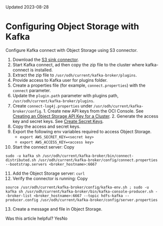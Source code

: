 Updated 2023-08-28
# Configuring Object Storage with Kafka
Configure Kafka connect with Object Storage using S3 connector.
  1. Download the [S3 sink connector](https://www.confluent.io/hub/confluentinc/kafka-connect-s3).
  2. Start Kafka connect, ad then copy the zip file to the cluster where kafka-connect is installed.
  3. Extract the zip file to `/usr/odh/current/kafka-broker/plugins`.
  4. Provide access to Kafka user for plugins folder.
  5. Create a properties file (for example, `connect.properties`) with the `connect` parameter.
  6. Update the `plugin.path` parameter with plugins path, `/usr/odh/current/kafka-broker/plugins`.
  7. Create `connect-log4j.properties` under `/usr/odh/current/kafka-broker/config`.
    1. Create new API keys from the OCI Console. See [Creating an Object Storage API Key for a Cluster](https://docs.oracle.com/en-us/iaas/Content/bigdata/integrated-services-os-create.htm#os-create-key "Create an API key to connect a Big Data Service cluster to Object Storage.").
    2. Generate the access key and secret keys. See [Create Secret Keys](https://docs.oracle.com/iaas/Content/Identity/Tasks/managingcredentials.htm#create-secret-key).
  8. Copy the access and secret keys.
  9. Export the following env variables required to access Object Storage.
     * `export AWS_SECRET_KEY=<secret key>`
     * `export AWS_ACCESS_KEY=<access key>`
  10. Start the connect server:
Copy
```
sudo -u kafka sh /usr/odh/current/kafka-broker/bin/connect-distributed.sh /usr/odh/current/kafka-broker/config/connect.properties --bootstrap.servers <broker_hostname>:6667
```

  11. Add the Object Storage server:
`curl`
  12. Verify the connector is running:
Copy
```
source /usr/odh/current/kafka-broker/config/kafka-env.sh ; sudo -u kafka sh /usr/odh/current/kafka-broker/bin/kafka-console-producer.sh --broker-list <broker_hostname>:6667 --topic hdfs-kafka --producer.config /usr/odh/current/kafka-broker/config/server.properties 
```

  13. Create a message and file in Object Storage.


Was this article helpful?
YesNo

